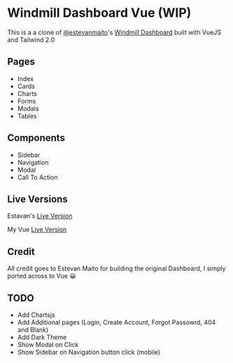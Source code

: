 # Windmill Dashboard Vue (WIP)

This is a a clone of [@estevanmaito](https://github.com/estevanmaito)'s [Windmill Dashboard](https://github.com/estevanmaito/windmill-dashboard) built with VueJS and Tailwind 2.0

## Pages

- Index
- Cards
- Charts
- Forms
- Modals
- Tables

## Components

- Sidebar
- Navigation
- Modal
- Call To Action

## Live Versions

Estavan's [Live Version](https://windmillui.com/dashboard-html)

My Vue [Live Version](https://vue-windmill-dashboard.netlify.app/)

## Credit

All credit goes to Estevan Maito for building the original Dashboard, I simply ported across to Vue 😀

## TODO

- Add Chartsjs
- Add Additional pages (Login, Create Account, Forgot Passowrd, 404 and Blank)
- Add Dark Theme
- Show Modal on Click
- Show Sidebar on Navigation button click (mobile)
